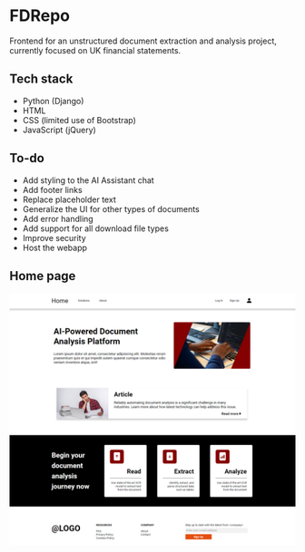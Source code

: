 # FDRepo
Frontend for an unstructured document extraction and analysis project, currently focused on UK financial statements.

## Tech stack
* Python (Django)
* HTML
* CSS (limited use of Bootstrap)
* JavaScript (jQuery)

## To-do
* Add styling to the AI Assistant chat
* Add footer links
* Replace placeholder text
* Generalize the UI for other types of documents
* Add error handling
* Add support for all download file types
* Improve security
* Host the webapp

## Home page
![Home page](https://github.com/marosstruk/FDRepo/blob/main/resources/homepage.png)

